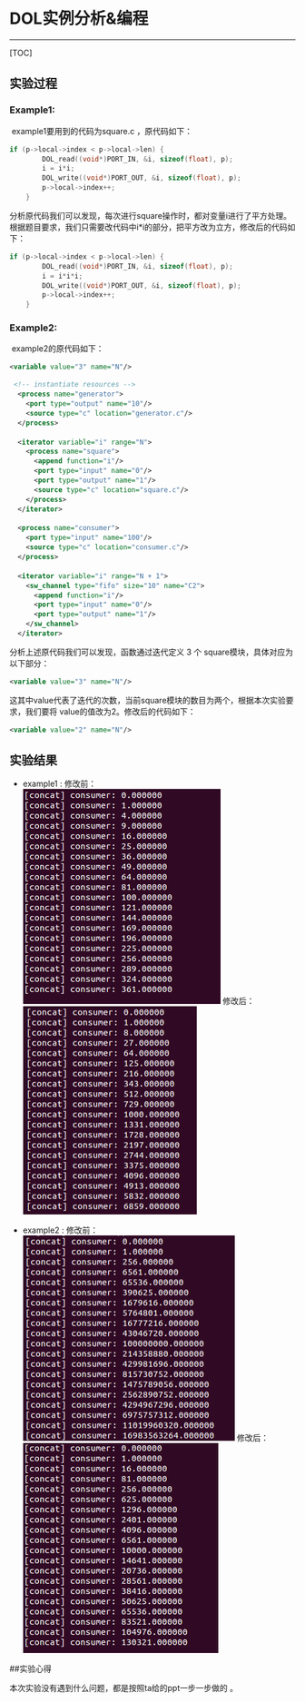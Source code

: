 # DOL实例分析&编程



------

[TOC]


## 实验过程

### Example1: 

​	example1要用到的代码为square.c ，原代码如下：

```c
if (p->local->index < p->local->len) {
        DOL_read((void*)PORT_IN, &i, sizeof(float), p);
        i = i*i;
        DOL_write((void*)PORT_OUT, &i, sizeof(float), p);
        p->local->index++;
    }
```

分析原代码我们可以发现，每次进行square操作时，都对变量i进行了平方处理。根据题目要求，我们只需要改代码中i*i的部分，把平方改为立方，修改后的代码如下：

```c
if (p->local->index < p->local->len) {
        DOL_read((void*)PORT_IN, &i, sizeof(float), p);
        i = i*i*i;
        DOL_write((void*)PORT_OUT, &i, sizeof(float), p);
        p->local->index++;
    }
```



### Example2:

​	 example2的原代码如下：

```xml
<variable value="3" name="N"/>
```

```xml
 <!-- instantiate resources -->
  <process name="generator">
    <port type="output" name="10"/>
    <source type="c" location="generator.c"/>
  </process>

  <iterator variable="i" range="N">
    <process name="square">
      <append function="i"/>
      <port type="input" name="0"/>
      <port type="output" name="1"/>
      <source type="c" location="square.c"/>
    </process>
  </iterator>

  <process name="consumer">
    <port type="input" name="100"/>
    <source type="c" location="consumer.c"/>
  </process>

  <iterator variable="i" range="N + 1">
    <sw_channel type="fifo" size="10" name="C2">
      <append function="i"/>
      <port type="input" name="0"/>
      <port type="output" name="1"/>
    </sw_channel>
  </iterator>

```

分析上述原代码我们可以发现，函数通过迭代定义 3 个  square模块，具体对应为以下部分：

```xml
<variable value="3" name="N"/>
```

这其中value代表了迭代的次数，当前square模块的数目为两个，根据本次实验要求，我们要将 value的值改为2。修改后的代码如下：

```xml
<variable value="2" name="N"/>
```


## 实验结果

* example1 :
修改前：
![Alt text](./ex12.png)
修改后：
![Alt text](./ex11.png)


* example2 : 
修改前：
![Alt text](./ex22.png)
修改后：
![Alt text](./ex21.png)

##实验心得

本次实验没有遇到什么问题，都是按照ta给的ppt一步一步做的 。



